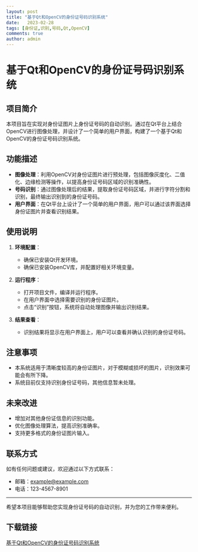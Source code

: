 ```yaml
---
layout: post
title: "基于Qt和OpenCV的身份证号码识别系统"
date:   2023-02-28
tags: [身份证,识别,号码,Qt,OpenCV]
comments: true
author: admin
---
```

# 基于Qt和OpenCV的身份证号码识别系统

## 项目简介

本项目旨在实现对身份证图片上身份证号码的自动识别。通过在Qt平台上结合OpenCV进行图像处理，并设计了一个简单的用户界面，构建了一个基于Qt和OpenCV的身份证号码识别系统。

## 功能描述

- **图像处理**：利用OpenCV对身份证图片进行预处理，包括图像灰度化、二值化、边缘检测等操作，以提高身份证号码区域的识别准确性。
- **号码识别**：通过图像处理后的结果，提取身份证号码区域，并进行字符分割和识别，最终输出识别到的身份证号码。
- **用户界面**：在Qt平台上设计了一个简单的用户界面，用户可以通过该界面选择身份证图片并查看识别结果。

## 使用说明

1. **环境配置**：
   - 确保已安装Qt开发环境。
   - 确保已安装OpenCV库，并配置好相关环境变量。

2. **运行程序**：
   - 打开项目文件，编译并运行程序。
   - 在用户界面中选择需要识别的身份证图片。
   - 点击“识别”按钮，系统将自动处理图像并输出识别结果。

3. **结果查看**：
   - 识别结果将显示在用户界面上，用户可以查看并确认识别的身份证号码。

## 注意事项

- 本系统适用于清晰度较高的身份证图片，对于模糊或损坏的图片，识别效果可能会有所下降。
- 系统目前仅支持识别身份证号码，其他信息暂未处理。

## 未来改进

- 增加对其他身份证信息的识别功能。
- 优化图像处理算法，提高识别准确率。
- 支持更多格式的身份证图片输入。

## 联系方式

如有任何问题或建议，欢迎通过以下方式联系：
- 邮箱：example@example.com
- 电话：123-4567-8901

---

希望本项目能够帮助您实现身份证号码的自动识别，并为您的工作带来便利。

## 下载链接

[基于Qt和OpenCV的身份证号码识别系统](https://pan.quark.cn/s/ab8c6ee069b0)